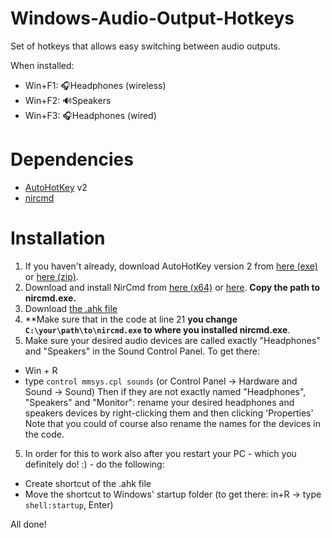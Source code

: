# Windows-Audio-Output-Hotkeys
Set of hotkeys that allows easy switching between audio outputs.

When installed:
- Win+F1: 🎧Headphones (wireless)
- Win+F2: 🔊Speakers
- Win+F3: 🎧Headphones (wired)

# Dependencies
- [AutoHotKey](https://www.autohotkey.com) v2
- [nircmd](https://www.nirsoft.net/utils/nircmd.html)

# Installation
1. If you haven't already, download AutoHotKey version 2 from [here (exe)](https://www.autohotkey.com/download/ahk-v2.exe) or [here (zip)](https://www.autohotkey.com/download/ahk-v2.zip).
2. Download and install NirCmd from [here (x64)](https://www.nirsoft.net/utils/nircmd-x64.zip) or [here](https://www.nirsoft.net/utils/nircmd.zip). **Copy the path to nircmd.exe.**
3. Download [the .ahk file](https://github.com/MaxPordon/Windows-Audio-Output-Hotkeys/blob/main/AHK_v2_Set_Audio_Output)
4. **Make sure that in the code at line 21 **you change `C:\your\path\to\nircmd.exe` to where you installed nircmd.exe**.
5. Make sure your desired audio devices are called exactly "Headphones" and "Speakers" in the Sound Control Panel. To get there:
- Win + R
- type `control mmsys.cpl sounds`
(or Control Panel -> Hardware and Sound -> Sound)
Then if they are not exactly named "Headphones", "Speakers" and "Monitor": rename your desired headphones and speakers devices by right-clicking them and then clicking 'Properties' Note that you could of course also rename the names for the devices in the code. 
5. In order for this to work also after you restart your PC - which you definitely do! :) - do the following:
- Create shortcut of the .ahk file
- Move the shortcut to Windows' startup folder (to get there: in+R -> type `shell:startup`, Enter)

All done!

